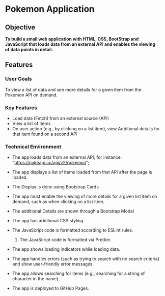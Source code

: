 # Pokemon Application

## Objective

**To build a small web application with HTML, CSS, BootStrap and JavaScript that loads data from an external API and enables the viewing of data points in detail.**

## Features

### User Goals

To view a list of data and see more details for a given item from the Pokemon API on demand.

### Key Features

-   Load data (Fetch) from an external source (API)
-   View a list of items
-   On user action (e.g., by clicking on a list item), view Additional details for that item found on a second API

### Technical Environment

-   The app loads data from an external API; for instance: "https://pokeapi.co/api/v2/pokemon";

-   The app displays a list of items loaded from that API after the page is loaded.
-   The Display is done using Bootstrap Cards
-   The app must enable the viewing of more details for a given list item on
    demand, such as when clicking on a list item.
-   The additional Details are shown through a Bootstrap Modal
-   The app has additional CSS styling.
-   The JavaScript code is formatted according to ESLint rules.
    1. The JavaScript code is formatted via Prettier.
-   The app shows loading indicators while loading data.
-   The app handles errors (such as trying to search with no search criteria) and show user-friendly error messages.
-   The app allows searching for items (e.g., searching for a string of character in the name).
-   The app is deployed to GitHub Pages.
